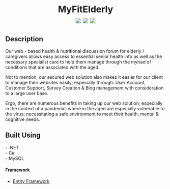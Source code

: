 <div align=center>
	<h1>MyFitElderly
	<br>
		<img src="https://img.shields.io/static/v1?label=&message=.NET&color=512BD4&style=for-the-badge&logo=dotnet&logoColor=white&logoWidth=&labelColor=&link=">
		<img src="https://img.shields.io/static/v1?label=&message=CSharp&color=239120&style=for-the-badge&logo=csharp&logoColor=white&logoWidth=&labelColor=&link=">
		<img src="https://img.shields.io/static/v1?label=&message=MySQL&color=4479A1&style=for-the-badge&logo=mysql&logoColor=white&logoWidth=&labelColor=&link=">
	</h1>
</div>

<!-- ![Gif of Project](./readme-assets/example.gif) -->

## Description

Our web - based health & nutritional discussion forum for elderly / caregivers allows easy access to essential senior health info as well as the necessary specialist care to help them manage through the myriad of conditions that are associated with the aged.

Not to mention, our secured web solution also makes it easier for our client to manage their websites easily; especially through: User Account, Customer Support, Survey Creation & Blog management with consideration to a large user base.

Ergo, there are numerous benefits in taking up our web solution; especially in the context of a pandemic; where in the aged are especially vulnerable to the virus; necessitating a safe environment to meet their health, mental & cognitive needs.

## Built Using

<div style="display: flex; align-items:center; column-gap: 5px;">
    - .NET <img height="16" width="16" src="https://cdn.simpleicons.org/dotnet" />
</div>

<div style="display: flex; align-items:center; column-gap: 5px;">
    - C# <img height="16" width="16" src="https://cdn.simpleicons.org/csharp" />
</div>

<div style="display: flex; align-items:center; column-gap: 5px;">
    - MySQL <img height="16" width="16" src="https://cdn.simpleicons.org/mysql" />
</div>

#### Framework

- [Entity Framework](https://learn.microsoft.com/en-us/aspnet/entity-framework)